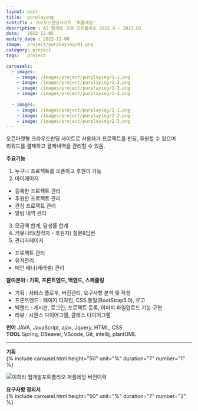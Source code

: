 ```yaml
---
layout: post
title:  purplaying
subtitle : 크라우드펀딩사이트 '퍼플레잉'
description : AI 웹개발 과정 포트폴리오 2022.8 ~ 2023.01
date:   2022-12-05
modify_date : 2022-12-08
image:  project/purplaying/01.png
category: project
tags:   project

carousels:
  - images: 
    - image: /images/project/purplaying/1-1.png
    - image: /images/project/purplaying/1-2.png
    - image: /images/project/purplaying/1-3.png
    - image: /images/project/purplaying/1-4.png
  
  - images: 
    - image: /images/project/purplaying/2-1.png
    - image: /images/project/purplaying/2-2.png
    - image: /images/project/purplaying/2-3.png
---
```


오픈마켓형 크라우드펀딩 사이트로 사용자가 프로젝트를 펀딩, 후원할 수 있으며   
리워드를 결제하고 결제내역을 관리할 수 있음.   

**주요기능**
1. 누구나 프로젝트를 오픈하고 후원이 가능
2. 마이페이지 
  - 등록한 프로젝트 관리
  - 후원한 프로젝트 관리
  - 관심 프로젝트 관리
  - 알림 내역 관리
3. 모금액 합계, 달성률 합계
4. 커뮤니티(창작자 - 후원자) 질문&답변
5. 관리자페이지
  - 프로젝트 관리
  - 유저관리
  - 메인 배너(캐러셀) 관리


**참여분야 : 기획, 프론트엔드, 백엔드, 스케줄링**
+ 기획 : 서비스 플로우, 버전관리, 요구사항 분석 및 작성
+ 프론트엔드 : 페이지 디자인, CSS 통일(BootStrap5.0), 로고
+ 백엔드 : 게시판, 로그인, 프로젝트 등록, 이미지 파일업로드 기능 구현
+ 리뷰 : 시퀀스 다이어그램, 클래스 다이어그램 


**언어**
JAVA, JavaScript, ajax, Jquery, HTML, CSS   
**TOOL** 
Spring, DBeaver, VScode, Git, intellij, plantUML

***

**기획**  
{% include carousel.html height="50" unit="%" duration="7" number="1" %}

![이희라 웹개발포트폴리오 퍼플레잉 버전이력 ]({{site.baseurl}}/images/project/purplaying/2-0.png)

**요구사항 정의서**  
{% include carousel.html height="50" unit="%" duration="7" number="2" %}